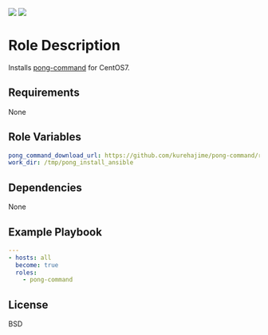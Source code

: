 [![](https://github.com/ansible-roles-matsumura/pong-command/workflows/Build/badge.svg)](https://github.com/ansible-roles-matsumura/pong-command/actions?query=workflow%3ABuild)
[![](https://github.com/ansible-roles-matsumura/pong-command/workflows/Lint/badge.svg)](https://github.com/ansible-roles-matsumura/pong-command/actions?query=workflow%3ALint)


Role Description
=========

Installs [pong-command](https://github.com/kurehajime/pong-command) for CentOS7.

Requirements
------------

None

Role Variables
--------------

```YAML
pong_command_download_url: https://github.com/kurehajime/pong-command/releases/download/1.1/linux_amd64.zip
work_dir: /tmp/pong_install_ansible
```

Dependencies
------------

None

Example Playbook
----------------

```YAML
---
- hosts: all
  become: true
  roles:
    - pong-command
```

License
-------

BSD
